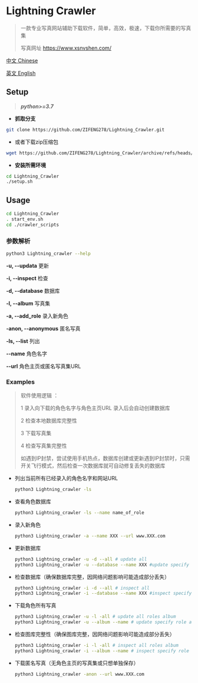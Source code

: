 # Lightning Crawler 
> 一款专业写真网站辅助下载软件，简单，高效，极速，下载你所需要的写真集
> 
> 写真网址 https://www.xsnvshen.com/


[中文 Chinese](https://github.com/ZIFENG278/Lightning_Crawler/blob/rebuild/README.md)

[英文 English](https://github.com/ZIFENG278/Lightning_Crawler/blob/rebuild/README.md)


## Setup

> ***python>=3.7***

- **抓取分支**

```bash
git clone https://github.com/ZIFENG278/Lightning_Crawler.git
```
- 或者下载zip压缩包
```bash
wget https://github.com/ZIFENG278/Lightning_Crawler/archive/refs/heads/master.zip
```
- **安装所需环境**

```bash
cd Lightning_Crawler
./setup.sh
```

## Usage 
```bash
cd Lightning_Crawler
. start_env.sh
cd ./crawler_scripts
```
### 参数解析
```bash
python3 Lightning_crawler --help
```
**-u, --updata** 更新

**-i, --inspect** 检查

**-d, --database** 数据库

**-l, --album** 写真集

**-a, --add_role** 录入新角色

**-anon, --anonymous** 匿名写真

**-ls, --list** 列出

**--name** 角色名字

**--url** 角色主页或匿名写真集URL



### Examples

> 软件使用逻辑 ：
> 
> 1 录入向下载的角色名字与角色主页URL 录入后会自动创建数据库
>
> 2 检查本地数据库完整性
>
> 3 下载写真集
>
> 4 检查写真集完整性
>
> 如遇到IP封禁，尝试使用手机热点，数据库创建或更新遇到IP封禁时，只需开关飞行模式，然后检查一次数据库就可自动修复丢失的数据库

- 列出当前所有已经录入的角色名字和网站URL

  ```bash
  python3 Lightning_crawler -ls
  ```

- 查看角色数据库

  ```bash
  python3 Lightning_crawler -ls --name name_of_role
  ```

- 录入新角色

  ```bash
  python3 Lightning_crawler -a --name XXX --url www.XXX.com
  ```

- 更新数据库

  ```bash
  python3 Lightning_crawler -u -d --all # update all
  python3 Lightning_crawler -u --database --name XXX #update specify role
  ```

- 检查数据库（确保数据库完整，因网络问题影响可能造成部分丢失）

  ```bash
  python3 Lightning_crawler -i -d --all # inspect all
  python3 Lightning_crawler -i --database --name XXX #inspect specify role
  ```

- 下载角色所有写真

  ```bash
  python3 Lightning_crawler -u -l -all # update all roles album
  python3 Lightning_crawler -u --album --name # update specify role album
  ```

- 检查图库完整性（确保图库完整，因网络问题影响可能造成部分丢失）

  ```bash
  python3 Lightning_crawler -i -l -all # inspect all roles album
  python3 Lightning_crawler -i --album --name # inspect specify role album
  ```

- 下载匿名写真（无角色主页的写真集或只想单独保存）

  ```bash
  python3 Lightning_crawler -anon --url www.XXX.com
  ```

